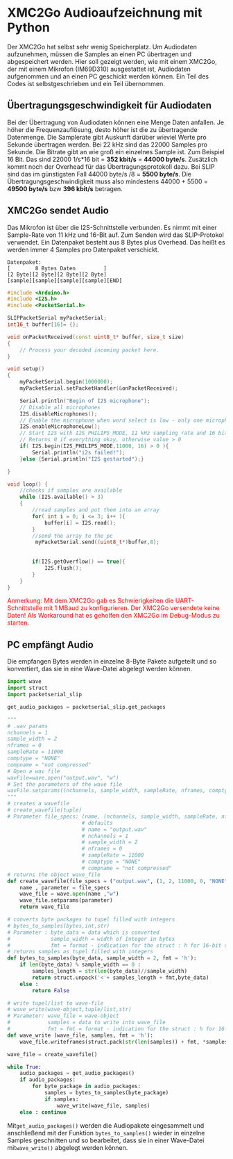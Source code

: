 # XMC2Go Audioaufzeichnung mit Python
Der XMC2Go hat selbst sehr wenig Speicherplatz. Um Audiodaten aufzunehmen, müssen die Samples an einen PC übertragen und abgespeichert werden.
Hier soll gezeigt werden, wie mit einem XMC2Go, der mit einem Mikrofon (IM69D310) ausgestattet ist, Audiodaten aufgenommen und an einen PC geschickt werden können. Ein Teil des Codes ist selbstgeschrieben und ein Teil übernommen.
## Übertragungsgeschwindigkeit für Audiodaten
Bei der Übertragung von Audiodaten können eine Menge Daten anfallen. Je höher die Frequenzauflösung, desto höher ist die zu übertragende Datenmenge. Die Samplerate gibt Auskunft darüber wieviel Werte pro Sekunde übertragen werden. Bei 22 kHz sind das 22000 Samples pro Sekunde.
Die Bitrate gibt an wie groß ein einzelnes Sample ist. Zum Beispiel 16 Bit. Das sind 22000 1/s*16 bit = **352 kbit/s** = **44000 byte/s**. Zusätzlich kommt noch der Overhead für das Übertragungsprotokoll dazu. Bei SLIP sind das im günstigsten Fall 44000 byte/s /8 = **5500 byte/s**.
Die Übertragungsgeschwindigkeit muss also mindestens 44000 + 5500 = **49500 byte/s** bzw **396 kbit/s** betragen.

## XMC2Go sendet Audio
Das Mikrofon ist über die I2S-Schnittstelle verbunden. Es nimmt mit einer Sample-Rate von 11 kHz und 16-Bit auf. Zum Senden wird das SLIP-Protokol verwendet.
Ein Datenpaket besteht aus 8 Bytes plus Overhead. Das heißt es werden immer 4 Samples pro Datenpaket verschickt.
```
Datenpaket:
[        8 Bytes Daten         ]
[2 Byte][2 Byte][2 Byte][2 Byte]
[sample][sample][sample][sample][END]
```
```c++
#include <Arduino.h>
#include <I2S.h>
#include <PacketSerial.h>

SLIPPacketSerial myPacketSerial;
int16_t buffer[16]= {};

void onPacketReceived(const uint8_t* buffer, size_t size)
{
    // Process your decoded incoming packet here.
}

void setup()
{
    myPacketSerial.begin(1000000);
    myPacketSerial.setPacketHandler(&onPacketReceived);

    Serial.println("Begin of I2S microphone");
    // Disable all microphones
    I2S.disableMicrophones();
    // Enable the microphone when word select is low - only one microphone is used
    I2S.enableMicrophoneLow();
    // Start I2S with I2S_PHILIPS_MODE, 11 kHz sampling rate and 16 bits per sample
    // Returns 0 if everything okay, otherwise value > 0
    if( I2S.begin(I2S_PHILIPS_MODE,11000, 16) > 0 ){
        Serial.println("i2s failed!");
    }else {Serial.println("I2S gestarted");}

}

void loop() {
    //checks if samples are available
    while (I2S.available() > 3)
    {   
        //read samples and put them into an array
        for( int i = 0; i <= 3; i++ ){
            buffer[i] = I2S.read();
        }
        //send the array to the pc
         myPacketSerial.send((uint8_t*)buffer,8);
         
    
        if(I2S.getOverflow() == true){
            I2S.flush();
        }  
    }
}
```
<span style="color: #ff0000;">
Anmerkung: Mit dem XMC2Go gab es Schwierigkeiten die UART-Schnittstelle mit 1 MBaud zu konfigurieren. Der XMC2Go versendete keine Daten!
Als Workaround hat es geholfen den XMC2Go im Debug-Modus zu starten.
</span>

## PC empfängt Audio 
Die empfangen Bytes werden in einzelne 8-Byte Pakete aufgeteilt und so konvertiert, das sie in eine Wave-Datei abgelegt werden können.

```python
import wave
import struct
import packetserial_slip

get_audio_packages = packetserial_slip.get_packages

"""
# .wav params
nchannels = 1
sample_width = 2
nframes = 0
sampleRate = 11000
comptype = "NONE"
compname = "not compressed"
# Open a wav file
wavFile=wave.open("output.wav", "w")
# Set the parameters of the wave file
wavFile.setparams((nchannels, sample_width, sampleRate, nframes, comptype, compname))
"""
# creates a wavefile
# create_wavefile(tuple)
# Parameter file_specs: (name, (nchannels, sample_width, sampleRate, nframes, comptype, compname))
                        # defaults
                        # name = "output.wav"
                        # nchannels = 1
                        # sample_width = 2
                        # nframes = 0
                        # sampleRate = 11000
                        # comptype = "NONE"
                        # compname = "not compressed"  
# returns the object wave_file
def create_wavefile(file_specs = ("output.wav", (1, 2, 11000, 0, "NONE", "not compressed"))):
    name , parameter = file_specs
    wave_file = wave.open(name ,"w")
    wave_file.setparams(parameter)
    return wave_file

# converts byte packages to tupel filled with integers
# bytes_to_samples(bytes,int,str)
# Parameter : byte_data = data which is converted
#             sample_width = width of Integer in bytes
#             fmt = format - indication for the struct : h for 16-bit sample width; i for 32-bit sample width
# returns samples as tupel filled with integers
def bytes_to_samples(byte_data, sample_width = 2, fmt = 'h'):
    if len(byte_data) % sample_width == 0 :
        samples_length = str(len(byte_data)//sample_width)
        return struct.unpack('<'+ samples_length + fmt,byte_data)
    else :
        return False

# write tupel/list to wave-file
# wave_write(wave-object,tuple/list,str)
# Parameter: wave_file = wave-object
#            samples = data to write into wave_file
#            fmt = fmt = format - indication for the struct : h for 16-bit sample width; i for 32-bit sample width
def wave_write (wave_file, samples, fmt = 'h'): 
    wave_file.writeframes(struct.pack(str(len(samples)) + fmt, *samples))

wave_file = create_wavefile()

while True:
    audio_packages = get_audio_packages()
    if audio_packages:
        for byte_package in audio_packages:
            samples = bytes_to_samples(byte_package)
            if samples:
                wave_write(wave_file, samples)
    else : continue

```
Mit```get_audio_packages()``` werden die Audiopakete eingesammelt und anschließend mit der Funktion ```bytes_to_samples()``` wieder in einzelne Samples geschnitten und so bearbeitet, dass sie in einer Wave-Datei mit```wave_write()``` abgelegt werden können.
